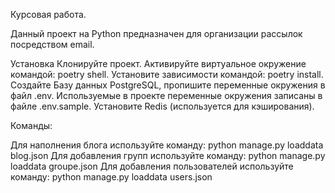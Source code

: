 Курсовая работа.

Данный проект на Python предназначен для организации рассылок посредством email.

Установка Клонируйте проект. 
Активируйте виртуальное окружение командой: poetry shell. 
Установите зависимости командой: poetry install.
Создайте Базу данных PostgreSQL, 
пропишите переменные окружения в файл .env. 
Используемые в проекте переменные окружения записаны в файле .env.sample.
Установите Redis (используется для кэширования).

Команды:

Для наполнения блога используйте команду: 
python manage.py loaddata blog.json 
Для добавления групп используйте команду: 
python manage.py loaddata groupe.json 
Для добавления пользователей используйте команду: 
python manage.py loaddata users.json







